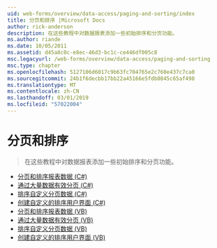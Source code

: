 ```yaml
---
uid: web-forms/overview/data-access/paging-and-sorting/index
title: 分页和排序 |Microsoft Docs
author: rick-anderson
description: 在这些教程中对数据报表添加一些初始排序和分页功能。
ms.author: riande
ms.date: 10/05/2011
ms.assetid: d45a8c0c-e8ec-46d3-bc1c-ce446df005c8
msc.legacyurl: /web-forms/overview/data-access/paging-and-sorting
msc.type: chapter
ms.openlocfilehash: 5127106d6017c9b63fc704765e2c760e437c7ca0
ms.sourcegitcommit: 24b1f6decbb17bb22a45166e5fdb0845c65af498
ms.translationtype: MT
ms.contentlocale: zh-CN
ms.lasthandoff: 03/01/2019
ms.locfileid: "57022004"
---
```

<a name="paging-and-sorting"></a>分页和排序
====================
> 在这些教程中对数据报表添加一些初始排序和分页功能。


- [分页和排序报表数据 (C#)](paging-and-sorting-report-data-cs.md)
- [通过大量数据有效分页 (C#)](efficiently-paging-through-large-amounts-of-data-cs.md)
- [排序自定义分页数据 (C#)](sorting-custom-paged-data-cs.md)
- [创建自定义的排序用户界面 (C#)](creating-a-customized-sorting-user-interface-cs.md)
- [分页和排序报表数据 (VB)](paging-and-sorting-report-data-vb.md)
- [通过大量数据有效分页 (VB)](efficiently-paging-through-large-amounts-of-data-vb.md)
- [排序自定义分页数据 (VB)](sorting-custom-paged-data-vb.md)
- [创建自定义的排序用户界面 (VB)](creating-a-customized-sorting-user-interface-vb.md)

